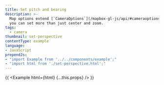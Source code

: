 ```yaml
---
title: Set pitch and bearing
description: >-
  Map options extend [`CameraOptions`](/mapbox-gl-js/api/#cameraoptions), so
  you can set more than just center and zoom.
tags:
  - camera
thumbnail: set-perspective
contentType: example
language:
- JavaScript
prependJs:
- "import Example from '../../components/example';"
- "import html from './set-perspective.html';"
---
```


{{ <Example html={html} {...this.props} /> }}
